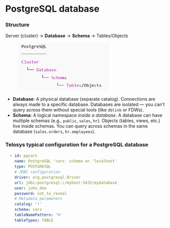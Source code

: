 # PostgreSQL database

### Structure

Server (cluster) → **Database** → **Schema** → Tables/Objects&#x20;

<div align="left"><figure><img src="../.gitbook/assets/image.png" alt="" width="287"><figcaption></figcaption></figure></div>

* **Database**: A physical database (separate catalog). Connections are always made to a specific database. Databases are isolated — you can’t query across them without special tools (like `dblink` or FDWs).
* **Schema**: A logical namespace _inside a database_. A database can have multiple schemas (e.g., `public`, `sales`, `hr`). Objects (tables, views, etc.) live inside schemas. You can query across schemas in the same database (`sales.orders`, `hr.employees`).



### Telosys typical configuration for a PostgreSQL database

```yaml
  - id: pgcars
    name: PostgreSQL 'cars' schema on 'localhost'
    type: POSTGRESQL 
    # JDBC configuration
    driver: org.postgresql.Driver 
    url: jdbc:postgresql://myhost:5432/mydatabase
    user: john_doe
    password: not_to_reveal
    # Metadata parameters
    catalog: '!'
    schema: cars
    tableNamePattern: '%'
    tableTypes: TABLE
```

